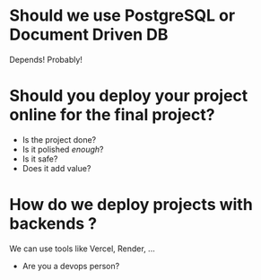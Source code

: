 # Should we use PostgreSQL or Document Driven DB

Depends! Probably! 


# Should you deploy your project online for the final project?

- Is the project done?
- Is it polished *enough*?
- Is it safe?
- Does it add value?

# How do we deploy projects with backends ?

We can use tools like Vercel, Render, ...

- Are you a devops person?


